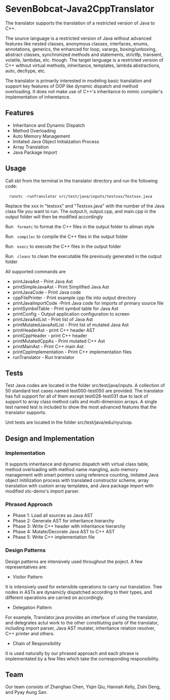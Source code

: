 # SevenBobcat-Java2CppTranslator
The translator supports the translation of a restricted version of Java to C++.

The source language is a restricted version of Java without advanced features like nested classes, anonymous classes, interfaces, enums, annotations, generics, the enhanced for loop, varargs, boxing/unboxing, abstract classes, synchronized methods and statements, strictfp, transient, volatile, lambdas, etc. though.
The target language is a restricted version of C++ without virtual methods, inheritance, templates, lambda abstractions, auto, decltype, etc.

The translator is primarily interested in modeling basic translation and support key features of OOP like dynamic dispatch and method overloading. It does not make use of C++'s inheritance to mimic compiler's implementation of inheretance.

## Features
* Inheritance and Dynamic Dispatch
* Method Overloading
* Auto Memory Management
* Imitated Java Object Initialzation Process
* Array Translation
* Java Package Import

## Usage
Call sbt from the terminal in the translator directory and run the following code:

&nbsp;&nbsp;&nbsp;`runxtc -runTranslator src/test/java/inputs/testxxx/Testxxx.java`

Replace the xxx in "testxxx" and "Testxxx.java" with the number of the Java class file you want to run. 
The output.h, output.cpp, and main.cpp in the output folder will then be modified accordingly

Run&nbsp;&nbsp;&nbsp;`formatc` to format the C++ files in the output folder to allman style

Run&nbsp;&nbsp;&nbsp;`compilec` to compile the C++ files in the output folder 

Run&nbsp;&nbsp;&nbsp;`execc` to execute the C++ files in the output folder

Run&nbsp;&nbsp;&nbsp;`cleanc` to clean the executable file previously generated in the output folder

All supported commands are 
* printJavaAst - Print Java Ast
* printSimpleJavaAst - Print Simplified Java Ast 
* printJavaCode - Print Java code
* cppFilePrinter - Print example cpp file into output directory
* printJavaImportCode -Print Java code for imports of primary source file
* printSymbolTable - Print symbol table for Java Ast
* printConfig - Output application configuration to screen
* printJavaAstList - Print list of Java Ast 
* printMutatedJavaAstList - Print list of mutated Java Ast
* printHeaderAst - print C++ header AST
* printCppHeader - print C++ header
* printMutatedCppAs - Print mutated C++ Ast
* printMainAst - Print C++ main Ast
* printCppImplementation - Print C++ implementation files
* runTranslator - Run translator

## Tests
Test Java codes are located in the folder src/test/java/inputs. A collection of 50 standard test cases named test000-test050 are provided. The translator has full support for all of them except test028-test031 due to lack of support to array class method calls and multi-dimension arrays. A single test named test is included to show the most advanced features that the translator supports.

Unit tests are located in the folder src/test/java/edu/nyu/oop.

## Design and Implementation
### Implementation
It supports inheritance and dynamic dispatch with virtual class table, method overloading with method name mangling, auto memory management with smart pointers using reference counting, imitated Java object initilization process with translated constructor scheme, array translation with custom array templates, and Java package import with modified xtc-demo's import parser.

### Phrased Approach
* Phase 1: Load all sources as Java AST
* Phase 2: Generate AST for inheritance hierarchy
* Phase 3: Write C++ header with inheritance hierarchy
* Phase 4: Mutate/Decorate Java AST to C++ AST
* Phase 5: Write C++ implementation file

### Design Patterns
Design patterns are intensively used throughout the poject. A few representatives are:
* Visitor Pattern

It is intensively used for extensible operations to carry our translation. Tree nodes in ASTs are dynamicly dispatched according to their types, and different operations are carried on accordingly.

* Delegation Pattern

For example, Translator.java provides an interface of using the translator, and delegrates actul work to the other constituting parts of the translator, including import parser, Java AST mutater, inheritance relation resolver, C++ printer and others.

* Chain of Responsibility

It is used naturally by our phrased approach and each phrase is implementated by a few files which take the corresponding responsibility.

## Team
Our team consists of Zhanghao Chen, Yiqin Qiu, Hannah Kelly, Zishi Deng, and Pyay Aung San.